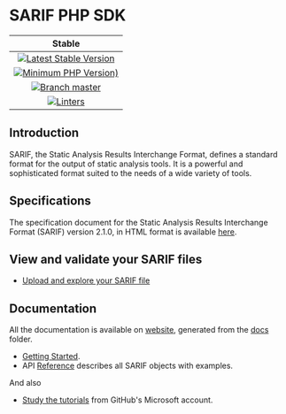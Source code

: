 # SARIF PHP SDK

| Stable |
|:------:|
| [![Latest Stable Version](https://img.shields.io/packagist/v/bartlett/sarif-php-sdk)](https://packagist.org/packages/bartlett/sarif-php-sdk) |
| [![Minimum PHP Version)](https://img.shields.io/packagist/php-v/bartlett/sarif-php-sdk)](https://www.php.net/supported-versions.php) |
| [![Branch master](https://img.shields.io/badge/branch-master-blue)](https://github.com/llaville/sarif-php-sdk) |
| [![Linters](https://github.com/llaville/sarif-php-sdk/actions/workflows/mega-linter.yml/badge.svg)](https://github.com/llaville/sarif-php-sdk/actions/workflows/mega-linter.yml) |

## Introduction

SARIF, the Static Analysis Results Interchange Format, defines a standard format for the output of static analysis tools.
It is a powerful and sophisticated format suited to the needs of a wide variety of tools.

## Specifications

The specification document for the Static Analysis Results Interchange Format (SARIF) version 2.1.0, in HTML format
is available [here](https://docs.oasis-open.org/sarif/sarif/v2.1.0/sarif-v2.1.0.html).

## View and validate your SARIF files

- [Upload and explore your SARIF file](https://sarifweb.azurewebsites.net/Validation)

## Documentation

All the documentation is available on [website](https://llaville.github.io/sarif-php-sdk),
generated from the [docs](https://github.com/llaville/sarif-php-sdk/tree/master/docs) folder.

- [Getting Started](docs/getting-started.md).
- API [Reference](docs/reference/) describes all SARIF objects with examples.

And also
- [Study the tutorials](https://github.com/microsoft/sarif-tutorials) from GitHub's Microsoft account.
